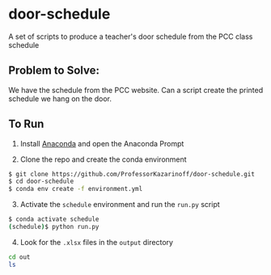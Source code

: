 # door-schedule

A set of scripts to produce a teacher's door schedule from the PCC class schedule

## Problem to Solve:

We have the schedule from the PCC website. Can a script create the printed schedule we hang on the door.

## To Run

1. Install [Anaconda](https://www.anaconda.com/download/) and open the Anaconda Prompt

2. Clone the repo and create the conda environment

```bash
$ git clone https://github.com/ProfessorKazarinoff/door-schedule.git
$ cd door-schedule
$ conda env create -f environment.yml
```

3. Activate the ```schedule``` environment and run the ```run.py``` script

```bash
$ conda activate schedule
(schedule)$ python run.py
```

4. Look for the ```.xlsx``` files in the ```output``` directory

```bash
cd out
ls
```

